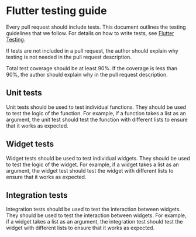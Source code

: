# Flutter testing guide

Every pull request should include tests. This document outlines the
testing guidelines that we follow. For details on how to write tests,
see [Flutter Testing](https://docs.flutter.dev/testing/overview).

If tests are not included in a pull request, the author should explain
why testing is not needed in the pull request description.

Total test coverage should be at least 90%. If the coverage is less
than 90%, the author should explain why in the pull request
description.

## Unit tests

Unit tests should be used to test individual functions. They should be
used to test the logic of the function. For example, if a function
takes a list as an argument, the unit test should test the function
with different lists to ensure that it works as expected.

## Widget tests

Widget tests should be used to test individual widgets. They should be
used to test the logic of the widget. For example, if a widget takes a
list as an argument, the widget test should test the widget with
different lists to ensure that it works as expected.

## Integration tests

Integration tests should be used to test the interaction between
widgets. They should be used to test the interaction between
widgets. For example, if a widget takes a list as an argument, the
integration test should test the widget with different lists to ensure
that it works as expected.
